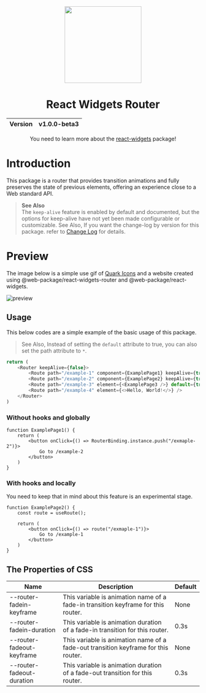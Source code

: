 <div align="center">
  <img width="200px" src="https://github.com/user-attachments/assets/7c426bcd-9a8c-447a-a82c-972447d90882">
  <h1>React Widgets Router</h1>
  <table>
        <thead>
          <tr>
            <th>Version</th>
            <th>v1.0.0-beta3</th>
          </tr>
        </tbody>
    </table>
    You need to learn more about the <a href="https://github.com/react-widgets/react_widgets">react-widgets</a> package!
</div>

# Introduction
This package is a router that provides transition animations and fully preserves the state of previous elements, offering an experience close to a Web standard API.

> __See Also__<br>
> The `keep-alive` feature is enabled by default and documented, but the options for keep-alive have not yet been made configurable or customizable.
> See Also, If you want the change-log by version for this package. refer to [Change Log](CHANGELOG.md) for details.

# Preview
The image below is a simple use gif of [Quark Icons](https://quarkicons.com/) and a website created using @web-package/react-widgets-router and @web-package/react-widgets.

![preview](https://github.com/user-attachments/assets/9d548362-05da-4b50-8288-ed410e2ffd33)

## Usage
This below codes are a simple example of the basic usage of this package.

> See Also, Instead of setting the `default` attribute to true, you can also set the path attribute to `*`.

```ts
return (
    <Router keepAlive={false}>
        <Route path="/example-1" component={ExamplePage1} keepAlive={true} />
        <Route path="/example-2" component={ExamplePage2} keepAlive={true} />
        <Route path="/example-3" element={<ExamplePage3 />} default={true} />
        <Route path="/example-4" element={<>Hello, World!</>} />
    </Router>
)
```

### Without hooks and globally
```tsx
function ExamplePage1() {
    return (
        <button onClick={() => RouterBinding.instance.push("/exmaple-2")}>
            Go to /example-2
        </button>
    )
}
```

### With hooks and locally
You need to keep that in mind about this feature is an experimental stage.

```tsx
function ExamplePage2() {
    const route = useRoute();

    return (
        <button onClick={() => route("/exmaple-1")}>
            Go to /example-1
        </button>
    )
}
```

## The Properties of CSS
| Name | Description | Default |
| ---- | ----------- | ---- |
| --router-fadein-keyframe | This variable is animation name of a fade-in transition keyframe for this router. | None
| --router-fadein-duration | This variable is animation duration of a fade-in transition for this router. | 0.3s
| --router-fadeout-keyframe | This variable is animation name of a fade-out transition keyframe for this router. | None
| --router-fadeout-duration | This variable is animation duration of a fade-out transition for this router. | 0.3s
